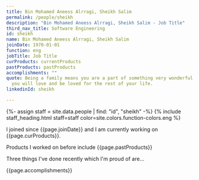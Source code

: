 ```yaml
---
title: Bin Mohamed Aneess Alrragi, Sheikh Salim
permalink: /people/sheikh
description: "Bin Mohamed Aneess Alrragi, Sheikh Salim - Job Title"
third_nav_title: Software Engineering
id: sheikh
name: Bin Mohamed Aneess Alrragi, Sheikh Salim
joinDate: 1970-01-01
function: eng
jobTitle: Job Title
curProducts: currentProducts
pastProducts: pastProducts
accomplishments: ""
quote: Being a family means you are a part of something very wonderful. It means
  you will love and be loved for the rest of your life.
linkedinId: sheikh

---
```


{%- assign staff = site.data.people | find: "id", "sheikh" -%}
{% include staff_heading.html staff=staff color=site.colors.function-colors.eng %}

<p>I joined since {{page.joinDate}} and I am currently working on {{page.curProducts}}.</p>

<p>Products I worked on before include {{page.pastProducts}}</p>

<p>Three things I've done recently which I'm proud of are...</p>
{{page.accomplishments}}
